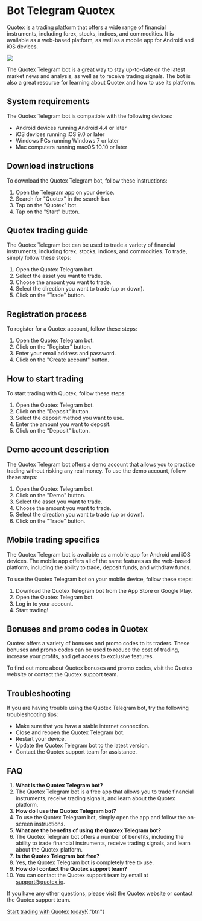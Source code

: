 # Bot Telegram Quotex

Quotex is a trading platform that offers a wide range of financial
instruments, including forex, stocks, indices, and commodities. It is
available as a web-based platform, as well as a mobile app for Android
and iOS devices.

[![](https://static.quotex.io/files/4_en/300_250.jpg)](https://traff.sbs/brokerqxlid)

The Quotex Telegram bot is a great way to stay up-to-date on the latest
market news and analysis, as well as to receive trading signals. The bot
is also a great resource for learning about Quotex and how to use its
platform.

## System requirements

The Quotex Telegram bot is compatible with the following devices:

-   Android devices running Android 4.4 or later
-   iOS devices running iOS 9.0 or later
-   Windows PCs running Windows 7 or later
-   Mac computers running macOS 10.10 or later

## Download instructions

To download the Quotex Telegram bot, follow these instructions:

1.  Open the Telegram app on your device.
2.  Search for "Quotex" in the search bar.
3.  Tap on the "Quotex" bot.
4.  Tap on the "Start" button.

## Quotex trading guide

The Quotex Telegram bot can be used to trade a variety of financial
instruments, including forex, stocks, indices, and commodities. To
trade, simply follow these steps:

1.  Open the Quotex Telegram bot.
2.  Select the asset you want to trade.
3.  Choose the amount you want to trade.
4.  Select the direction you want to trade (up or down).
5.  Click on the "Trade" button.

## Registration process

To register for a Quotex account, follow these steps:

1.  Open the Quotex Telegram bot.
2.  Click on the "Register" button.
3.  Enter your email address and password.
4.  Click on the "Create account" button.

## How to start trading

To start trading with Quotex, follow these steps:

1.  Open the Quotex Telegram bot.
2.  Click on the "Deposit" button.
3.  Select the deposit method you want to use.
4.  Enter the amount you want to deposit.
5.  Click on the "Deposit" button.

## Demo account description

The Quotex Telegram bot offers a demo account that allows you to
practice trading without risking any real money. To use the demo
account, follow these steps:

1.  Open the Quotex Telegram bot.
2.  Click on the "Demo" button.
3.  Select the asset you want to trade.
4.  Choose the amount you want to trade.
5.  Select the direction you want to trade (up or down).
6.  Click on the "Trade" button.

## Mobile trading specifics

The Quotex Telegram bot is available as a mobile app for Android and iOS
devices. The mobile app offers all of the same features as the web-based
platform, including the ability to trade, deposit funds, and withdraw
funds.

To use the Quotex Telegram bot on your mobile device, follow these
steps:

1.  Download the Quotex Telegram bot from the App Store or Google Play.
2.  Open the Quotex Telegram bot.
3.  Log in to your account.
4.  Start trading!

## Bonuses and promo codes in Quotex

Quotex offers a variety of bonuses and promo codes to its traders. These
bonuses and promo codes can be used to reduce the cost of trading,
increase your profits, and get access to exclusive features.

To find out more about Quotex bonuses and promo codes, visit the Quotex
website or contact the Quotex support team.

## Troubleshooting

If you are having trouble using the Quotex Telegram bot, try the
following troubleshooting tips:

-   Make sure that you have a stable internet connection.
-   Close and reopen the Quotex Telegram bot.
-   Restart your device.
-   Update the Quotex Telegram bot to the latest version.
-   Contact the Quotex support team for assistance.

## FAQ

1.  **What is the Quotex Telegram bot?**
2.  The Quotex Telegram bot is a free app that allows you to trade
    financial instruments, receive trading signals, and learn about the
    Quotex platform.
3.  **How do I use the Quotex Telegram bot?**
4.  To use the Quotex Telegram bot, simply open the app and follow the
    on-screen instructions.
5.  **What are the benefits of using the Quotex Telegram bot?**
6.  The Quotex Telegram bot offers a number of benefits, including the
    ability to trade financial instruments, receive trading signals, and
    learn about the Quotex platform.
7.  **Is the Quotex Telegram bot free?**
8.  Yes, the Quotex Telegram bot is completely free to use.
9.  **How do I contact the Quotex support team?**
10. You can contact the Quotex support team by email at
    support@quotex.io.

If you have any other questions, please visit the Quotex website or
contact the Quotex support team.

[Start trading with Quotex
today!](\%22https://traff.sbs/brokerqxlid\%22){."btn"}

